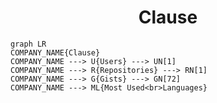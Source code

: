 <h1 align="center">Clause</h1>

```mermaid
graph LR
COMPANY_NAME{Clause}
COMPANY_NAME ---> U{Users} ---> UN[1]
COMPANY_NAME ---> R{Repositories} ---> RN[1]
COMPANY_NAME ---> G{Gists} ---> GN[72]
COMPANY_NAME ---> ML{Most Used<br>Languages}
```
